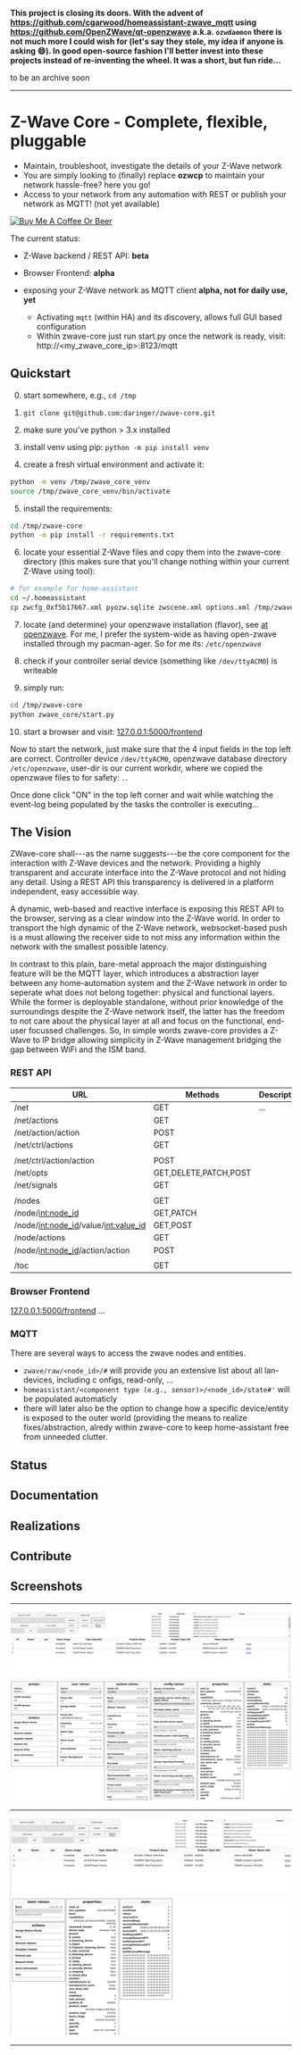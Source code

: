 **This project is closing its doors. With the advent of https://github.com/cgarwood/homeassistant-zwave_mqtt using https://github.com/OpenZWave/qt-openzwave a.k.a. `ozwdaemon` there is not much more I could wish for (let's say they stole, my idea if anyone is asking :smile:). In good open-source fashion I'll better invest into these projects instead of re-inventing the wheel. It was a short, but fun ride...**

to be an archive soon

--------------------
# Z-Wave Core - Complete, flexible, pluggable


* Maintain, troubleshoot, investigate the details of your Z-Wave network
* You are simply looking to (finally) replace **ozwcp** to maintain your network hassle-free? here you go!
* Access to your network from any automation with REST or publish your network as MQTT! (not yet available)


<a href="https://www.buymeacoffee.com/daringer" target="_blank"> <img src="https://cdn.buymeacoffee.com/buttons/lato-green.png" alt="Buy Me A Coffee Or Beer" height=22></a>

The current status:
* Z-Wave backend / REST API: **beta**
* Browser Frontend: **alpha** 
* exposing your Z-Wave network as MQTT client **alpha, not for daily use, yet**

	* Activating `mqtt` (within HA) and its discovery, allows full GUI based configuration
	* Within zwave-core just run start.py once the network is ready, visit: http://<my_zwave_core_ip>:8123/mqtt

## Quickstart

0) start somewhere, e.g., `cd /tmp` 

1) `git clone git@github.com:daringer/zwave-core.git`

2) make sure you've python > 3.x installed

3) install venv using pip: `python -m pip install venv`

4) create a fresh virtual environment and activate it:
```bash
python -m venv /tmp/zwave_core_venv
source /tmp/zwave_core_venv/bin/activate
```

5) install the requirements: 
```bash
cd /tmp/zwave-core
python -m pip install -r requirements.txt
```

6) locate your essential Z-Wave files and copy them into the zwave-core directory (this makes sure that you'll change nothing within your current Z-Wave using tool):
```bash
# for example for home-assistant
cd ~/.homeassistant
cp zwcfg_0xf5b17667.xml pyozw.sqlite zwscene.xml options.xml /tmp/zwave-core/
```

7) locate (and determine) your openzwave installation (flavor), see [at openzwave](https://github.com/techgaun/python-openzwave/). For me, I prefer the system-wide as having open-zwave installed through my pacman-ager. So for me its: `/etc/openzwave`

8) check if your controller serial device (something like `/dev/ttyACM0`) is writeable

9) simply run:
```bash
cd /tmp/zwave-core
python zwave_core/start.py
```

10) start a browser and visit: [127.0.0.1:5000/frontend](http://127.0.0.1:5000/frontend)

Now to start the network, just make sure that the 4 input fields in the top left are correct.
Controller device `/dev/ttyACM0`, openzwave database directory `/etc/openzwave`, user-dir is our current workdir, where we copied the openzwave files to for safety: `.`.

Once done click "ON" in the top left corner and wait while watching the event-log being populated by the tasks the controller is executing...

## The Vision

ZWave-core shall---as the name suggests---be the core component for the interaction with Z-Wave
devices and the network. Providing a highly transparent and accurate interface into the Z-Wave
protocol and not hiding any detail. Using a REST API this transparency is delivered in a platform
independent, easy accessible way.

A dynamic, web-based and reactive interface is exposing this REST API to the browser, serving
as a clear window into the Z-Wave world. In order to transport the high dynamic of the Z-Wave
network, websocket-based push is a must allowing the receiver side to not miss any information
within the network with the smallest possible latency.

In contrast to this plain, bare-metal approach the major distinguishing feature will be the MQTT
layer, which introduces a abstraction layer between any home-automation system and the Z-Wave
network in order to seperate what does not belong together: physical and functional layers.
While the former is deployable standalone, without prior knowledge of the surroundings despite
the Z-Wave network itself, the latter has the freedom to not care about the physical layer at all
and focus on the functional, end-user focussed challenges. So, in simple words zwave-core provides
a Z-Wave to IP bridge allowing simplicity in Z-Wave management bridging the gap between WiFi and
the ISM band.

### REST API

| URL                                      |  Methods                  | Description
| ----                                     |  -------                  | -----------
| /net                                     |  GET                      | ...
| /net/actions                             |  GET                      |
| /net/action/action                       |  POST                     |
| /net/ctrl/actions                        |  GET                      |
|                                          |                           |
| /net/ctrl/action/action                  |  POST                     |
| /net/opts                                |  GET,DELETE,PATCH,POST    |
| /net/signals                             |  GET                      |
|                                          |                           |
| /nodes                                   |  GET                      |
| /node/<int:node_id>                      |  GET,PATCH                |
| /node/<int:node_id>/value/<int:value_id> |  GET,POST                 |
| /node/actions                            |  GET                      |
| /node/<int:node_id>/action/action        |  POST                     |
|                                          |                           |
| /toc                                     |  GET                      |

### Browser Frontend
[127.0.0.1:5000/frontend](http://127.0.0.1:5000/frontend) ...

### MQTT

There are several ways to access the zwave nodes and entities.

* `zwave/raw/<node_id>/#` will provide you an extensive list
  about all lan-devices, including c onfigs, read-only, ...
* `homeassistant/<component type (e.g., sensor)>/<node_id>/state#'` 
  will be populated  automaticly
* there will later also be the option to change how a specific
  device/entity is exposed to the outer world (providing the means
	to realize fixes/abstraction, alredy within zwave-core to keep
	home-assistant free from unneeded clutter.

## Status

## Documentation

## Realizations

## Contribute

## Screenshots

---------------------

![full node view, any possible detail on one screen, directly editable, instant feedback, websocket driven event log in the top right corner](https://github.com/daringer/image_dump/blob/master/zwave-core-screen1.png)

-----------------------

![controller view, less configuration, full ajax frontend (oczwp-replacement), full REST-api already available](https://github.com/daringer/image_dump/blob/master/zwave-core-screen2.png)

-----------------------


